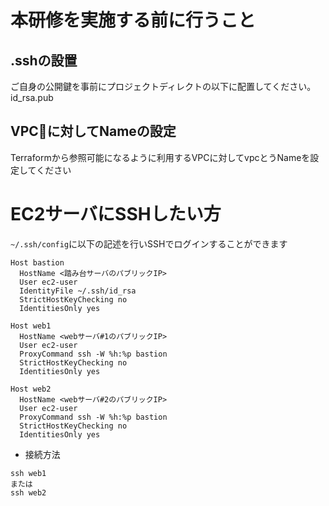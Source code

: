 # 本研修を実施する前に行うこと
## .sshの設置
ご自身の公開鍵を事前にプロジェクトディレクトの以下に配置してください。
id_rsa.pub

## VPCに対してNameの設定
Terraformから参照可能になるように利用するVPCに対してvpcとうNameを設定してください
# EC2サーバにSSHしたい方

`~/.ssh/config`に以下の記述を行いSSHでログインすることができます

```
Host bastion
  HostName <踏み台サーバのパブリックIP>
  User ec2-user
  IdentityFile ~/.ssh/id_rsa
  StrictHostKeyChecking no
  IdentitiesOnly yes

Host web1
  HostName <webサーバ#1のパブリックIP>
  User ec2-user
  ProxyCommand ssh -W %h:%p bastion
  StrictHostKeyChecking no
  IdentitiesOnly yes

Host web2
  HostName <webサーバ#2のパブリックIP>
  User ec2-user
  ProxyCommand ssh -W %h:%p bastion
  StrictHostKeyChecking no
  IdentitiesOnly yes
```

* 接続方法
```
ssh web1
または
ssh web2
```
